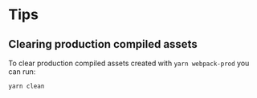 # Tips

## Clearing production compiled assets

To clear production compiled assets created with `yarn webpack-prod` you can run:

```
yarn clean
```

